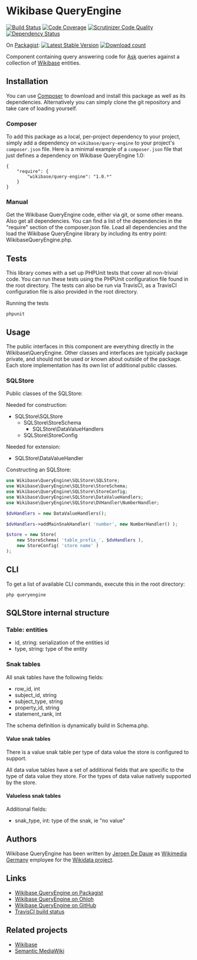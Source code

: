 # Wikibase QueryEngine

[![Build Status](https://secure.travis-ci.org/wmde/WikibaseQueryEngine.png?branch=master)](http://travis-ci.org/wmde/WikibaseQueryEngine)
[![Code Coverage](https://scrutinizer-ci.com/g/wmde/WikibaseQueryEngine/badges/coverage.png?b=master)](https://scrutinizer-ci.com/g/wmde/WikibaseQueryEngine/?branch=master)
[![Scrutinizer Code Quality](https://scrutinizer-ci.com/g/wmde/WikibaseQueryEngine/badges/quality-score.png?s=69cb7a4272badafeea876275cd6dba1032fa2d46)](https://scrutinizer-ci.com/g/wmde/WikibaseQueryEngine/)
[![Dependency Status](https://www.versioneye.com/package/php--wikibase--query-engine/badge.png)](https://www.versioneye.com/package/php--wikibase--query-engine)

On [Packagist](https://packagist.org/packages/wikibase/query-engine):
[![Latest Stable Version](https://poser.pugx.org/wikibase/query-engine/version.png)](https://packagist.org/packages/wikibase/query-engine)
[![Download count](https://poser.pugx.org/wikibase/query-engine/d/total.png)](https://packagist.org/packages/wikibase/query-engine)

Component containing query answering code for
[Ask](https://github.com/wmde/Ask)
queries against a collection of
[Wikibase](http://wikiba.se)
entities.

## Installation

You can use [Composer](http://getcomposer.org/) to download and install
this package as well as its dependencies. Alternatively you can simply clone
the git repository and take care of loading yourself.

### Composer

To add this package as a local, per-project dependency to your project, simply add a
dependency on `wikibase/query-engine` to your project's `composer.json` file.
Here is a minimal example of a `composer.json` file that just defines a dependency on
Wikibase QueryEngine 1.0:

    {
        "require": {
            "wikibase/query-engine": "1.0.*"
        }
    }

### Manual

Get the Wikibase QueryEngine code, either via git, or some other means. Also get all dependencies.
You can find a list of the dependencies in the "require" section of the composer.json file.
Load all dependencies and the load the Wikibase QueryEngine library by including its entry point:
WikibaseQueryEngine.php.

## Tests

This library comes with a set up PHPUnit tests that cover all non-trivial code. You can run these
tests using the PHPUnit configuration file found in the root directory. The tests can also be run
via TravisCI, as a TravisCI configuration file is also provided in the root directory.

Running the tests

    phpunit

## Usage

The public interfaces in this component are everything directly in the Wikibase\QueryEngine.
Other classes and interfaces are typically package private, and should not be used or known
about outside of the package. Each store implementation has its own list of additional public
classes.

### SQLStore

Public classes of the SQLStore:

Needed for construction:

* SQLStore\SQLStore
    * SQLStore\StoreSchema
        * SQLStore\DataValueHandlers
    * SQLStore\StoreConfig

Needed for extension:

* SQLStore\DataValueHandler

Constructing an SQLStore:

```php
use Wikibase\QueryEngine\SQLStore\SQLStore;
use Wikibase\QueryEngine\SQLStore\StoreSchema;
use Wikibase\QueryEngine\SQLStore\StoreConfig;
use Wikibase\QueryEngine\SQLStore\DataValueHandlers;
use Wikibase\QueryEngine\SQLStore\DVHandler\NumberHandler;

$dvHandlers = new DataValueHandlers();

$dvHandlers->addMainSnakHandler( 'number', new NumberHandler() );

$store = new Store(
    new StoreSchema( 'table_prefix_', $dvHandlers ),
    new StoreConfig( 'store name' )
);
```

## CLI

To get a list of available CLI commands, execute this in the root directory:

    php queryengine

## SQLStore internal structure

### Table: entities

* id, string: serialization of the entities id
* type, string: type of the entity

### Snak tables

All snak tables have the following fields:

* row_id, int
* subject_id, string
* subject_type, string
* property_id, string
* statement_rank, int

The schema definition is dynamically build in Schema.php.

#### Value snak tables

There is a value snak table per type of data value the store is configured to support.

All data value tables have a set of additional fields that are specific to the type of
data value they store. For the types of data value natively supported by the store.

#### Valueless snak tables

Additional fields:

* snak_type, int: type of the snak, ie "no value"

## Authors

Wikibase QueryEngine has been written by [Jeroen De Dauw](https://www.mediawiki.org/wiki/User:Jeroen_De_Dauw)
as [Wikimedia Germany](https://wikimedia.de) employee for the [Wikidata project](https://wikidata.org/).

## Links

* [Wikibase QueryEngine on Packagist](https://packagist.org/packages/wikibase/query-engine)
* [Wikibase QueryEngine on Ohloh](https://www.ohloh.net/p/wikibasequeryengine/)
* [Wikibase QueryEngine on GitHub](https://github.com/wmde/WikibaseQueryEngine)
* [TravisCI build status](https://travis-ci.org/wmde/WikibaseQueryEngine)

## Related projects

* [Wikibase](http://wikiba.se)
* [Semantic MediaWiki](https://semantic-mediawiki.org/)
